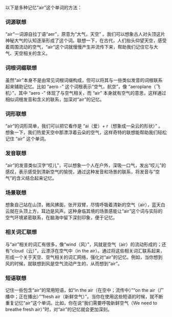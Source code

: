 以下是多种记忆“air”这个单词的方法：

### 词源联想
“air”一词源自拉丁语“aer”，原意为“大气，天空” 。我们可以想象古人对头顶这片神秘大气的认知逐渐形成了这个词。联想一下，在古代，人们抬头仰望天空，感受着周围流动的空气，“air”这个词就慢慢产生并流传下来，帮助我们记住它与大气、天空相关的含义。

### 词根词缀联想
虽然“air”本身不是由常见词根词缀构成，但可以将其与一些类似发音的词根联系起来辅助记忆。比如 “aero -” 这个词根表示“空气，航空”，像 “aeroplane（飞机）”，其中 “aero -” 体现了与空气相关，而 “air” 本身就有空气的意思，这样通过相似词根发音和含义的联系，加深对“air”的记忆。

### 词形联想
“air”的词形简单，我们可以把它看作是 “ai（爱）+ r（想象成一朵云的形状）” 。想象一下，我们热爱天空中那漂浮着云朵的空气，这样奇特的联想能帮助我们轻松记住 “air” 这个单词。

### 发音联想
“air”的发音类似汉字“哎儿”，可以想象一个人在户外，深吸一口气，发出“哎儿”的感叹，表示感受到清新空气的愉悦，通过这种发音和场景的联系，将发音与“空气”的含义结合起来记忆。

### 场景联想
想象自己站在山顶，微风拂面，张开双臂，尽情呼吸着清新的空气（air），蓝天白云就在头顶上方，耳边是风声。这种身临其境的场景感能让“air”这个词与实际的空气环境紧密联系，在脑海中留下深刻印象，便于记忆。

### 相关词汇联想
与“air”相关的词汇有很多，像“wind（风）”，风就是空气（air）的流动形成的；还有“cloud（云）”，云漂浮在空气中（in the air）。通过将这些相关词汇联系起来，形成一个关于天空、空气相关的词汇网络，强化对“air”的记忆。例如，当你想到风的时候，就联想到风是空气流动产生的，从而想到“air”。

### 短语联想
记住一些包含“air”的常用短语，如“in the air（在空中；流传中）”“on the air（广播中；正在播出）”“fresh air（新鲜空气）”。当你在使用这些短语的时候，就不断重复记忆“air”这个单词。比如，你在说“我们需要呼吸新鲜空气（We need to breathe fresh air）”时，对“air”的记忆就会更加深刻。 
